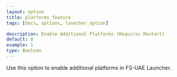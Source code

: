 ```yaml
---
layout: option
title: platforms_feature
tags: [docs, options, launcher_option]

description: Enable Additional Platforms (Requires Restart)
default: 0
example: 1
type: Boolean
---
```


Use this option to enable additional platforms in FS-UAE Launcher.

